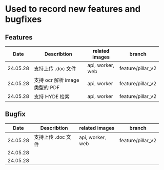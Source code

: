 # Used to record new features and bugfixes

## Features

| Date | Describtion | related images | branch |
| ---- | ----------- | ---- | ---- |
| 24.05.28  | 支持上传 .doc 文件     | api, worker, web | feature/pillar_v2 |
| 24.05.28  | 支持 ocr 解析 image 类型的 PDF   |  api, worker | feature/pillar_v2 |
| 24.05.28  | 支持 HYDE 检索  |  api, worker  | feature/pillar_v2 |



##  Bugfix

| Date | Describtion | related images | branch |
| ---- | ----------- | ---- | ---- |
| 24.05.28  | 支持上传 .doc 文件  | api, worker, web | feature/pillar_v2 |
| 24.05.28  |                   |      |  |
| 24.05.28  |             |      |  |

